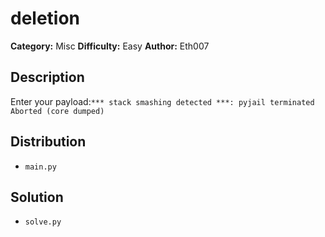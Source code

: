 # deletion
**Category:** Misc
**Difficulty:** Easy
**Author:** Eth007

## Description

Enter your payload:`*** stack smashing detected ***: pyjail terminated Aborted (core dumped)`

## Distribution

- `main.py`

## Solution

- `solve.py`
